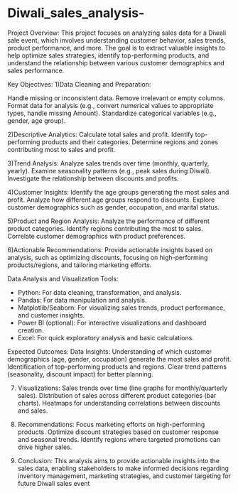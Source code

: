 # Diwali_sales_analysis-

Project Overview:
This project focuses on analyzing sales data for a Diwali sale event, which involves understanding customer behavior, sales trends, product performance, and more. The goal is to extract valuable insights to help optimize sales strategies, identify top-performing products, and understand the relationship between various customer demographics and sales performance.

Key Objectives:
1)Data Cleaning and Preparation:

Handle missing or inconsistent data.
Remove irrelevant or empty columns.
Format data for analysis (e.g., convert numerical values to appropriate types, handle missing Amount).
Standardize categorical variables (e.g., gender, age group).

2)Descriptive Analytics:
Calculate total sales and profit.
Identify top-performing products and their categories.
Determine regions and zones contributing most to sales and profit.

3)Trend Analysis:
Analyze sales trends over time (monthly, quarterly, yearly).
Examine seasonality patterns (e.g., peak sales during Diwali).
Investigate the relationship between discounts and profits.

4)Customer Insights:
Identify the age groups generating the most sales and profit.
Analyze how different age groups respond to discounts.
Explore customer demographics such as gender, occupation, and marital status.

5)Product and Region Analysis:
Analyze the performance of different product categories.
Identify regions contributing the most to sales.
Correlate customer demographics with product preferences.

6)Actionable Recommendations:
Provide actionable insights based on analysis, such as optimizing discounts,
focusing on high-performing products/regions, and tailoring marketing efforts.

Data Analysis and Visualization Tools:
* Python: For data cleaning, transformation, and analysis.
* Pandas: For data manipulation and analysis.
* Matplotlib/Seaborn: For visualizing sales trends, product performance, and customer insights.
* Power BI (optional): For interactive visualizations and dashboard creation.
* Excel: For quick exploratory analysis and basic calculations.

Expected Outcomes:
Data Insights:
Understanding of which customer demographics (age, gender, occupation) generate the most sales and profit.
Identification of top-performing products and regions.
Clear trend patterns (seasonality, discount impact) for better planning.

7) Visualizations:
Sales trends over time (line graphs for monthly/quarterly sales).
Distribution of sales across different product categories (bar charts).
Heatmaps for understanding correlations between discounts and sales.

8) Recommendations:
Focus marketing efforts on high-performing products.
Optimize discount strategies based on customer response and seasonal trends.
Identify regions where targeted promotions can drive higher sales.

9) Conclusion:
This analysis aims to provide actionable insights into the sales data, enabling stakeholders to make informed decisions regarding inventory management,
marketing strategies, and customer targeting for future Diwali sales event

